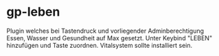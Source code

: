 # gp-leben
Plugin welches bei Tastendruck und vorliegender Adminberechtigung 
Essen, Wasser und Gesundheit auf Max gesetzt.
Unter Keybind "LEBEN" hinzufügen und Taste zuordnen.
Vitalsystem sollte installiert sein.
